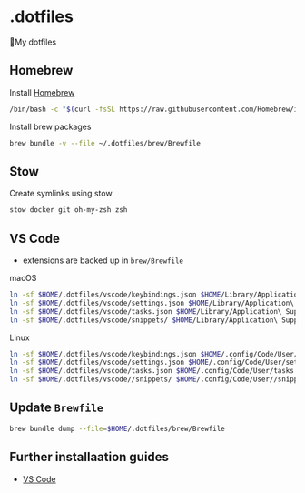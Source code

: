 # .dotfiles

🚀My dotfiles

## Homebrew

Install [Homebrew](https://brew.sh)

```bash
/bin/bash -c "$(curl -fsSL https://raw.githubusercontent.com/Homebrew/install/HEAD/install.sh)"
```

Install brew packages

```bash
brew bundle -v --file ~/.dotfiles/brew/Brewfile
```

## Stow

Create symlinks using stow

```bash
stow docker git oh-my-zsh zsh
```

## VS Code

- extensions are backed up in `brew/Brewfile`

macOS

```bash
ln -sf $HOME/.dotfiles/vscode/keybindings.json $HOME/Library/Application\ Support/Code/User/keybindings.json
ln -sf $HOME/.dotfiles/vscode/settings.json $HOME/Library/Application\ Support/Code/User/settings.json
ln -sf $HOME/.dotfiles/vscode/tasks.json $HOME/Library/Application\ Support/Code/User/tasks.json
ln -sf $HOME/.dotfiles/vscode/snippets/ $HOME/Library/Application\ Support/Code/User/snippets/
```

Linux

```bash
ln -sf $HOME/.dotfiles/vscode/keybindings.json $HOME/.config/Code/User/keybindings.json
ln -sf $HOME/.dotfiles/vscode/settings.json $HOME/.config/Code/User/settings.json
ln -sf $HOME/.dotfiles/vscode/tasks.json $HOME/.config/Code/User/tasks.json
ln -sf $HOME/.dotfiles/vscode//snippets/ $HOME/.config/Code/User//snippets/
```

## Update `Brewfile`

```bash
brew bundle dump --file=$HOME/.dotfiles/brew/Brewfile
```

## Further installaation guides

- [VS Code](/vscode/README.md)
